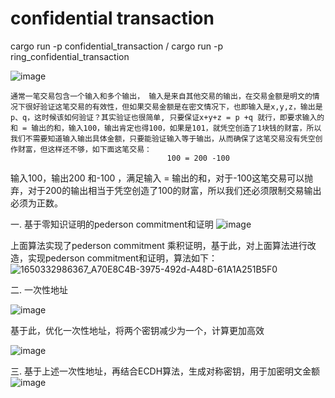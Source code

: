 # confidential transaction

cargo run -p confidential_transaction  /  cargo run -p ring_confidential_transaction

![image](https://user-images.githubusercontent.com/39479965/165015381-72cb30dd-423c-4a9d-b8dc-969882e04925.png)

    通常一笔交易包含一个输入和多个输出， 输入是来自其他交易的输出，在交易金额是明文的情况下很好验证这笔交易的有效性，但如果交易金额是在密文情况下，也即输入是x,y,z，输出是p、q，这时候该如何验证？其实验证也很简单, 只要保证x+y+z = p +q 就行，即要求输入的和 = 输出的和，输入100，输出肯定也得100，如果是101，就凭空创造了1块钱的财富，所以我们不需要知道输入输出具体金额，只要能验证输入等于输出，从而确保了这笔交易没有凭空创作财富，但这样还不够，如下面这笔交易：
                                       100 = 200 -100 
输入100，输出200 和-100 ，满足输入 = 输出的和，对于-100这笔交易可以抛弃，对于200的输出相当于凭空创造了100的财富，所以我们还必须限制交易输出必须为正数。

一. 基于零知识证明的pederson commitment和证明
![image](https://user-images.githubusercontent.com/39479965/163909013-7faae42c-920e-4064-bce7-070495a853d2.png)

上面算法实现了pederson commitment 乘积证明，基于此，对上面算法进行改造，实现pederson commitment和证明，算法如下：
![1650332986367_A70E8C4B-3975-492d-A48D-61A1A251B5F0](https://user-images.githubusercontent.com/39479965/163909495-b933ef26-4fce-4201-9861-9123df5d270f.png)


二. 一次性地址

![image](https://user-images.githubusercontent.com/39479965/162351684-0a0d7901-31c8-41fb-8811-37d61bf87613.png)

基于此，优化一次性地址，将两个密钥减少为一个，计算更加高效  

![image](https://user-images.githubusercontent.com/39479965/163910805-d261a47b-5f81-4825-a428-e762de08cca5.png)
  
		
三. 基于上述一次性地址，再结合ECDH算法，生成对称密钥，用于加密明文金额  
  ![image](https://user-images.githubusercontent.com/39479965/163910923-29b94d0c-877a-4c84-a54d-a138ae4820b9.png)

